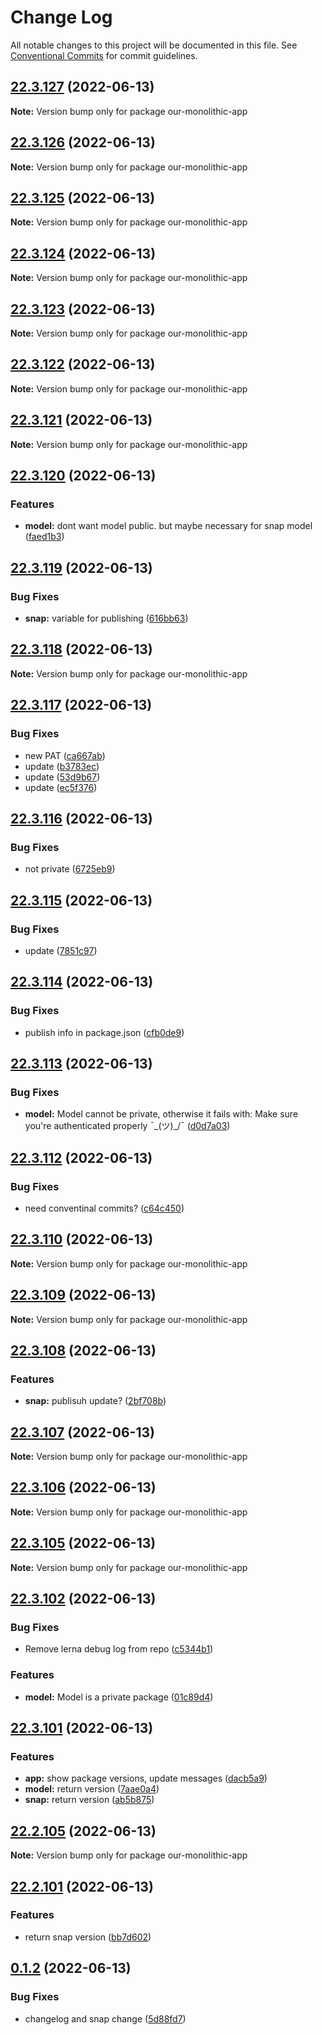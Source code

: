 # Change Log

All notable changes to this project will be documented in this file.
See [Conventional Commits](https://conventionalcommits.org) for commit guidelines.

## [22.3.127](https://github.com/jirihofman/lerna-poc/compare/v22.3.126...v22.3.127) (2022-06-13)

**Note:** Version bump only for package our-monolithic-app





## [22.3.126](https://github.com/jirihofman/lerna-poc/compare/v22.3.125...v22.3.126) (2022-06-13)

**Note:** Version bump only for package our-monolithic-app





## [22.3.125](https://github.com/jirihofman/lerna-poc/compare/v22.3.124...v22.3.125) (2022-06-13)

**Note:** Version bump only for package our-monolithic-app





## [22.3.124](https://github.com/jirihofman/lerna-poc/compare/v22.3.122...v22.3.124) (2022-06-13)

**Note:** Version bump only for package our-monolithic-app





## [22.3.123](https://github.com/jirihofman/lerna-poc/compare/v22.3.122...v22.3.123) (2022-06-13)

**Note:** Version bump only for package our-monolithic-app





## [22.3.122](https://github.com/jirihofman/lerna-poc/compare/v22.3.121...v22.3.122) (2022-06-13)

**Note:** Version bump only for package our-monolithic-app





## [22.3.121](https://github.com/jirihofman/lerna-poc/compare/v22.3.120...v22.3.121) (2022-06-13)

**Note:** Version bump only for package our-monolithic-app





## [22.3.120](https://github.com/jirihofman/lerna-poc/compare/v22.3.119...v22.3.120) (2022-06-13)


### Features

* **model:** dont want model public. but maybe necessary for snap model ([faed1b3](https://github.com/jirihofman/lerna-poc/commit/faed1b37cb3ddffe08378b5cc49d87a90f180ceb))





## [22.3.119](https://github.com/jirihofman/lerna-poc/compare/v22.3.118...v22.3.119) (2022-06-13)


### Bug Fixes

* **snap:** variable for publishing ([616bb63](https://github.com/jirihofman/lerna-poc/commit/616bb63c61617ddb8f8a2dbe356ec4cd5578a589))





## [22.3.118](https://github.com/jirihofman/lerna-poc/compare/v22.3.117...v22.3.118) (2022-06-13)

**Note:** Version bump only for package our-monolithic-app





## [22.3.117](https://github.com/jirihofman/lerna-poc/compare/v22.3.116...v22.3.117) (2022-06-13)


### Bug Fixes

* new PAT ([ca667ab](https://github.com/jirihofman/lerna-poc/commit/ca667abeeec49c6081e226281398c5f607aa81ca))
* update ([b3783ec](https://github.com/jirihofman/lerna-poc/commit/b3783ece96a6debdd3efa1a06351f0d4e3464c75))
* update ([53d9b67](https://github.com/jirihofman/lerna-poc/commit/53d9b67cce65d391c28a952db9d64388a1851898))
* update ([ec5f376](https://github.com/jirihofman/lerna-poc/commit/ec5f37699c5ace03c59d4285aa14d0df4ff85398))





## [22.3.116](https://github.com/jirihofman/lerna-poc/compare/v22.3.115...v22.3.116) (2022-06-13)


### Bug Fixes

* not private ([6725eb9](https://github.com/jirihofman/lerna-poc/commit/6725eb96181d49dbb01929be2d346604f6c6b341))





## [22.3.115](https://github.com/jirihofman/lerna-poc/compare/v22.3.114...v22.3.115) (2022-06-13)


### Bug Fixes

* update ([7851c97](https://github.com/jirihofman/lerna-poc/commit/7851c9799d23079042ab53068f649cd0b4ae7e27))





## [22.3.114](https://github.com/jirihofman/lerna-poc/compare/v22.3.113...v22.3.114) (2022-06-13)


### Bug Fixes

* publish info in package.json ([cfb0de9](https://github.com/jirihofman/lerna-poc/commit/cfb0de9ef8e831af0aafe812eaa75b97609ee330))





## [22.3.113](https://github.com/jirihofman/lerna-poc/compare/v22.3.112...v22.3.113) (2022-06-13)


### Bug Fixes

* **model:** Model cannot be private, otherwise it fails with: Make sure you're authenticated properly ¯\_(ツ)_/¯ ([d0d7a03](https://github.com/jirihofman/lerna-poc/commit/d0d7a032cc676bcd86d0a8157a970943c393875d))





## [22.3.112](https://github.com/jirihofman/lerna-poc/compare/v22.3.110...v22.3.112) (2022-06-13)


### Bug Fixes

* need conventinal commits? ([c64c450](https://github.com/jirihofman/lerna-poc/commit/c64c4504e42ed1e6c0fda256ce4489546a118cca))





## [22.3.110](https://github.com/jirihofman/lerna-poc/compare/v22.3.109...v22.3.110) (2022-06-13)

**Note:** Version bump only for package our-monolithic-app





## [22.3.109](https://github.com/jirihofman/lerna-poc/compare/v22.3.108...v22.3.109) (2022-06-13)

**Note:** Version bump only for package our-monolithic-app





## [22.3.108](https://github.com/jirihofman/lerna-poc/compare/v22.3.107...v22.3.108) (2022-06-13)


### Features

* **snap:** publisuh update? ([2bf708b](https://github.com/jirihofman/lerna-poc/commit/2bf708b67b98807d45f58e39b40ec803e942496f))





## [22.3.107](https://github.com/jirihofman/lerna-poc/compare/v22.3.106...v22.3.107) (2022-06-13)

**Note:** Version bump only for package our-monolithic-app





## [22.3.106](https://github.com/jirihofman/lerna-poc/compare/v22.3.105...v22.3.106) (2022-06-13)

**Note:** Version bump only for package our-monolithic-app





## [22.3.105](https://github.com/jirihofman/lerna-poc/compare/v22.3.104...v22.3.105) (2022-06-13)

**Note:** Version bump only for package our-monolithic-app





## [22.3.102](https://github.com/jirihofman/lerna-poc/compare/v22.3.101...v22.3.102) (2022-06-13)


### Bug Fixes

* Remove lerna debug log from repo ([c5344b1](https://github.com/jirihofman/lerna-poc/commit/c5344b1439a829dbb20df505145c7c3dbe27bd2f))


### Features

* **model:** Model is a private package ([01c89d4](https://github.com/jirihofman/lerna-poc/commit/01c89d450ab882c721aafebbdea8a53b0d709ab6))





## [22.3.101](https://github.com/jirihofman/lerna-poc/compare/v22.2.105...v22.3.101) (2022-06-13)


### Features

* **app:** show package versions, update messages ([dacb5a9](https://github.com/jirihofman/lerna-poc/commit/dacb5a9993a0cd425ed24630d316c6b39f0ab524))
* **model:** return version ([7aae0a4](https://github.com/jirihofman/lerna-poc/commit/7aae0a4d0ce5f0fd4f792d0d8fba2dcf4a6fffb7))
* **snap:** return version ([ab5b875](https://github.com/jirihofman/lerna-poc/commit/ab5b875ef62595031edc15ef6d7af35bac5b1a4f))





## [22.2.105](https://github.com/jirihofman/lerna-poc/compare/v22.2.104...v22.2.105) (2022-06-13)

**Note:** Version bump only for package our-monolithic-app





## [22.2.101](https://github.com/jirihofman/lerna-poc/compare/v0.1.2...v22.2.101) (2022-06-13)


### Features

* return snap version ([bb7d602](https://github.com/jirihofman/lerna-poc/commit/bb7d602a4d9ff0aa7cd6a585d2a426bab7baec98))





## [0.1.2](https://github.com/jirihofman/lerna-poc/compare/v0.1.1...v0.1.2) (2022-06-13)


### Bug Fixes

* changelog and snap change ([5d88fd7](https://github.com/jirihofman/lerna-poc/commit/5d88fd76fca0dea555e199755095a047096091d7))

